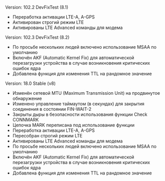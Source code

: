Version: 102.2 DevFixTest (8.1)
- Переработка активации LTE-A, A-GPS
- Активирован строгий режим LTE
- Активированы LTE Advanced команды для модема

Version: 102.3 DevFixTest (8.2)
- По просьбе нескольких людей включено использование MSAA по умолчанию
- Включён AKF (Automatic Kernel Fix) для автоматической перезагрузки устройства в случае возникновения критических ошибок ядра
- Добавлена функция для изменения TTL на рандомное значение 

Version: 18.0 Stable (v8)
- Изменён сетевой MTU (Maximum Transmission Unit) на продвинутое обнаружение
- Изменено управление таймаутом (в секундах) для закрытия соединения в состоянии FIN-WAIT-2
- Закрыты дыры в безопасности использования функции Check CONNMARK
- Цепочка MARK переписана под использование функции
- Переработка активации LTE-A, A-GPS
- Пересобран строгий режим LTE
- Активированы LTE Advanced команды для модема
- По просьбе нескольких людей включено использование MSAA по умолчанию
- Включён AKF (Automatic Kernel Fix) для автоматической перезагрузки устройства в случае возникновения критических ошибок ядра
- Добавлена функция для изменения TTL на рандомное значение